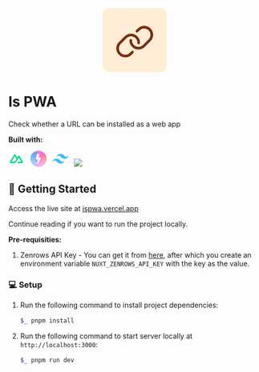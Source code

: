 <div align="center">
<img src="./public/favicon.svg" width="128" />
</div>

# Is PWA

Check whether a URL can be installed as a web app

**Built with:**

<img src="./docs/nuxt.svg" width=32 /> &nbsp; <img src="./docs/nitro.svg" width=32 /> &nbsp; <img src="./docs/tailwindcss.png" /> &nbsp; <img src="./docs/zenrows.ico" />

## 🚀 Getting Started

Access the live site at [ispwa.vercel.app](https://ispwa.vercel.app)

Continue reading if you want to run the project locally.

**Pre-requisities:**

1. Zenrows API Key - You can get it from [here](https://app.zenrows.com/builder), after which you create an environment variable `NUXT_ZENROWS_API_KEY` with the key as the value.

### 💻 Setup

1. Run the following command to install project dependencies:

   ```bash
   $_ pnpm install
   ```

2. Run the following command to start server locally at `http://localhost:3000`:

   ```bash
   $_ pnpm run dev
   ```
